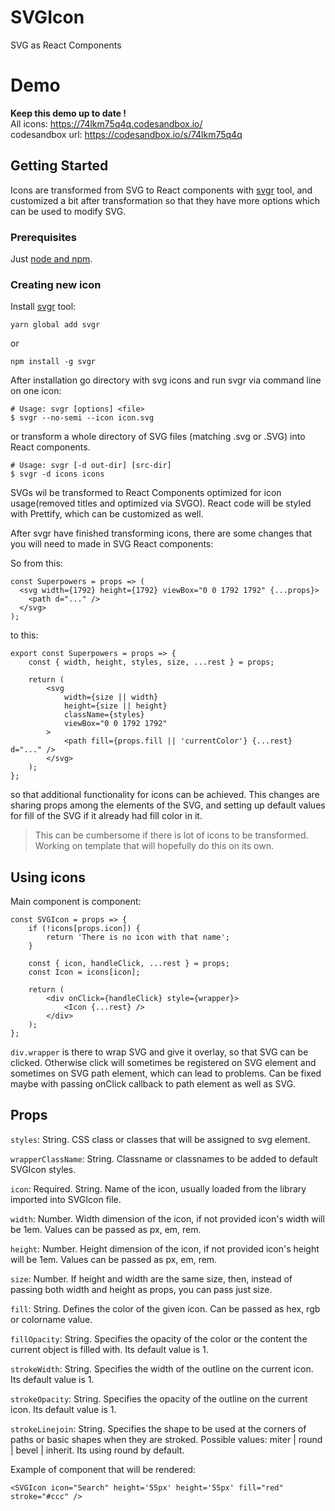 # SVGIcon

SVG as React Components

# Demo
 **Keep this demo up to date !**
<br /> All icons: https://74lkm75q4q.codesandbox.io/
<br /> codesandbox url: https://codesandbox.io/s/74lkm75q4q 


## Getting Started

Icons are transformed from SVG to React components with [svgr](https://github.com/smooth-code/svgr) tool, and customized a bit after transformation so that they have more options which can be used to modify SVG.

### Prerequisites

Just [node and npm](https://www.npmjs.com/get-npm).

### Creating new icon

Install [svgr](https://github.com/smooth-code/svgr) tool:

```
yarn global add svgr
```

or

```
npm install -g svgr
```

After installation go directory with svg icons and run svgr via command line on one icon:

```
# Usage: svgr [options] <file>
$ svgr --no-semi --icon icon.svg
```

or transform a whole directory of SVG files (matching .svg or .SVG) into React components.

```
# Usage: svgr [-d out-dir] [src-dir]
$ svgr -d icons icons
```

SVGs wil be transformed to React Components optimized for icon usage(removed titles and optimized via SVGO).
React code will be styled with Prettify, which can be customized as well.

After svgr have finished transforming icons, there are some changes that you will need to made in SVG React components:

So from this:

```
const Superpowers = props => (
  <svg width={1792} height={1792} viewBox="0 0 1792 1792" {...props}>
    <path d="..." />
  </svg>
);
```

to this:

```
export const Superpowers = props => {
	const { width, height, styles, size, ...rest } = props;

	return (
		<svg
			width={size || width}
			height={size || height}
			className={styles}
			viewBox="0 0 1792 1792"
		>
			<path fill={props.fill || 'currentColor'} {...rest} d="..." />
		</svg>
	);
};
```

so that additional functionality for icons can be achieved. This changes are sharing props among the elements of the SVG, and setting up default values for fill of the SVG if it already had fill color in it.

> This can be cumbersome if there is lot of icons to be transformed. Working on template that will hopefully do this on its own.

## Using icons

Main component is <SVGIcon> component:

```
const SVGIcon = props => {
    if (!icons[props.icon]) {
        return 'There is no icon with that name';
    }

    const { icon, handleClick, ...rest } = props;
    const Icon = icons[icon];

    return (
        <div onClick={handleClick} style={wrapper}>
            <Icon {...rest} />
        </div>
    );
};
```

`div.wrapper` is there to wrap SVG and give it overlay, so that SVG can be clicked. Otherwise click will sometimes be registered on SVG element and sometimes on SVG path element, which can lead to problems. Can be fixed maybe with passing onClick callback to path element as well as SVG.

## Props

`styles`: String. CSS class or classes that will be assigned to svg element.

`wrapperClassName`: String. Classname or classnames to be added to default SVGIcon styles.

`icon`: Required. String. Name of the icon, usually loaded from the library imported into SVGIcon file.

`width`: Number. Width dimension of the icon, if not provided icon's width will be 1em. Values can be passed as px, em, rem.

`height`: Number. Height dimension of the icon, if not provided icon's height will be 1em. Values can be passed as px, em, rem.

`size`: Number. If height and width are the same size, then, instead of passing both width and height as props, you can pass just size.

`fill`: String. Defines the color of the given icon. Can be passed as hex, rgb or colorname value.

`fillOpacity`: String. Specifies the opacity of the color or the content the current object is filled with. Its default value is 1.

`strokeWidth`: String. Specifies the width of the outline on the current icon. Its default value is 1.

`strokeOpacity`: String. Specifies the opacity of the outline on the current icon. Its default value is 1.

`strokeLinejoin`: String. Specifies the shape to be used at the corners of paths or basic shapes when they are stroked. Possible values: miter | round | bevel | inherit. Its using round by default.

Example of component that will be rendered:

```
<SVGIcon icon="Search" height='55px' height='55px' fill="red" stroke="#ccc" />
```
